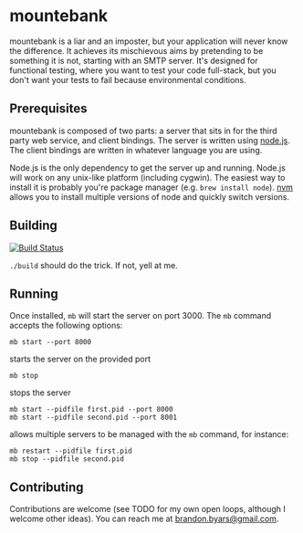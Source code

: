 mountebank
==========

mountebank is a liar and an imposter, but your application will never know the difference.
It achieves its mischievous aims by pretending to be something it is not, starting with
an SMTP server.  It's designed for functional testing, where you want to test your code
full-stack, but you don't want your tests to fail because environmental conditions.

## Prerequisites

mountebank is composed of two parts: a server that sits in for the third party web service,
and client bindings.  The server is written using [node.js](http://nodejs.org/).  The client
bindings are written in whatever language you are using.

Node.js is the only dependency to get the server up and running.  Node.js will work on any
unix-like platform (including cygwin).  The easiest way to install it is probably you're
package manager (e.g. `brew install node`).  [nvm](https://github.com/creationix/nvm) allows
you to install multiple versions of node and quickly switch versions.

## Building

[![Build Status](https://travis-ci.org/[bbyars]/[mountebank].png)](https://travis-ci.org/[bbyars]/[mountebank])

`./build` should do the trick.  If not, yell at me.

## Running

Once installed, `mb` will start the server on port 3000.  The `mb` command accepts the following
options:

    mb start --port 8000

starts the server on the provided port

    mb stop

stops the server

    mb start --pidfile first.pid --port 8000
    mb start --pidfile second.pid --port 8001

allows multiple servers to be managed with the `mb` command, for instance:

    mb restart --pidfile first.pid
    mb stop --pidfile second.pid

## Contributing

Contributions are welcome (see TODO for my own open loops, although I welcome other ideas).
You can reach me at brandon.byars@gmail.com.
